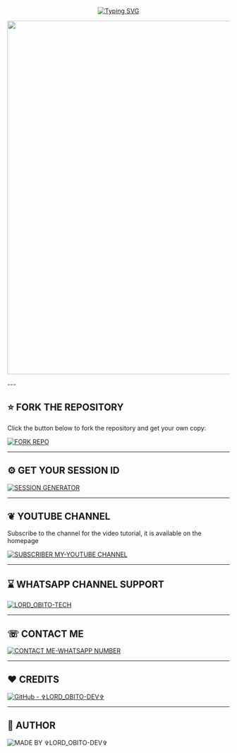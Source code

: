 <p align="center">
  <a href="https://git.io/typing-svg">
    <img src="https://readme-typing-svg.demolab.com?font=Black+Ops+One&size=80&pause=1000&color=000000&center=true&vCenter=true&width=1000&height=200&lines=LORD+OBITO+MD;VERSION+1.0.0;BY+LORD+OBITO+TECH" alt="Typing SVG" />
  </a>
</p>

<p align="center">
  <img src="https://files.catbox.moe/d7fqrl.jpg" width="800"/>
</p>
---

## ⭐ FORK THE REPOSITORY

Click the button below to fork the repository and get your own copy:

[![FORK REPO](https://img.shields.io/badge/FORK%20REPO-Click%20Here-007ACC?style=for-the-badge&logo=github)](https://github.com/LORD-OBITO-DEV/LORD_OBITO-XMD-V2/fork)

---
## ⚙️ GET YOUR SESSION ID

[![SESSION GENERATOR](https://img.shields.io/badge/GET%20SESSION_ID-GENERATOR%20NOW-4CAF50?style=for-the-badge&logo=whatsapp)](https://lord-obito-tech-session-generator-bh0l.onrender.com)

---

## ❦︎ YOUTUBE CHANNEL

Subscribe to the channel for the video tutorial, it is available on the homepage

[![SUBSCRIBER MY-YOUTUBE CHANNEL](https://img.shields.io/badge/SUBSCRIB%20TO%20MY-YOUTUBE%20CHANNEL-FF0000?style=for-the-badge&logo=youtube)](https://www.youtube.com/@LORD_OBITO_TECH)

---

## ⌛ WHATSAPP CHANNEL SUPPORT 

[![LORD_OBITO-TECH](https://img.shields.io/badge/JOIN%20MY-WHATSAPP%20CHANNEL-25D366?style=for-the-badge&logo=whatsapp)](https://whatsapp.com/channel/0029Vb65HSyHwXbEQbQjQV26)

---

## ☏︎ CONTACT ME 

[![CONTACT ME-WHATSAPP NUMBER](https://img.shields.io/badge/CONTACT%20ME-WHATSAPP%20NUMBER-25D366?style=for-the-badge&logo=whatsapp)](https://Wa.me/2250712668494)

---

## ❤️ CREDITS
[![GitHub - ✞︎LORD_OBITO-DEV✞︎](https://img.shields.io/badge/GitHub-✞︎LORD--OBITO--DEV✞︎-181717?style=for-the-badge&logo=github)](https://github.com/LORD-OBITO-DEV)

---
## 👑 AUTHOR

![MADE BY ✞︎LORD_OBITO-DEV✞︎](https://img.shields.io/badge/MADE%20BY-✞︎LORD_OBITO%20DEV✞︎-blueviolet?style=for-the-badge&logo=markdown)
